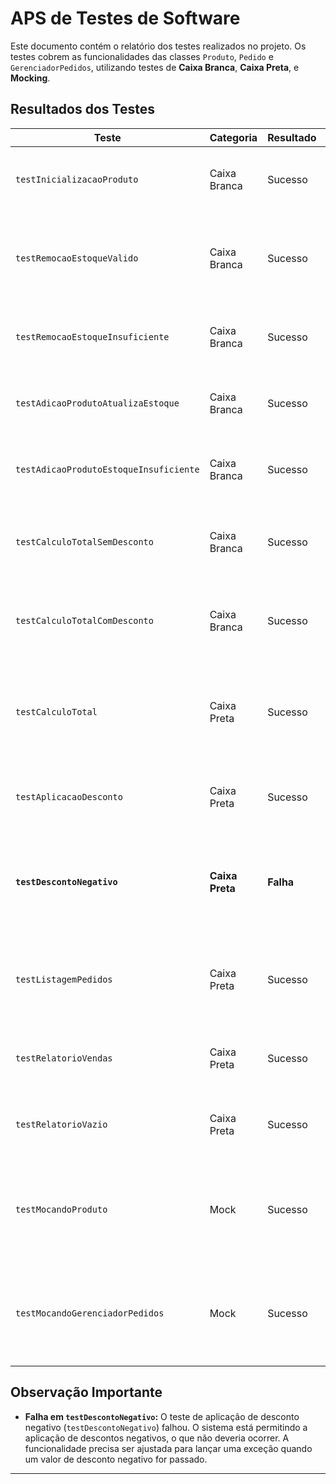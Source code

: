 # APS de Testes de Software

Este documento contém o relatório dos testes realizados no projeto. Os testes cobrem as funcionalidades das classes `Produto`, `Pedido` e `GerenciadorPedidos`, utilizando testes de **Caixa Branca**, **Caixa Preta**, e **Mocking**.

## Resultados dos Testes
| Teste                            | Categoria         | Resultado | Descrição                                                                                                                                       |
| --------------------------------- | ----------------- | --------- | ----------------------------------------------------------------------------------------------------------------------------------------------- |
| `testInicializacaoProduto`        | Caixa Branca      | Sucesso   | Verifica a inicialização correta de um objeto `Produto` com nome, preço e estoque.                                                              |
| `testRemocaoEstoqueValido`        | Caixa Branca      | Sucesso   | Verifica se a remoção de estoque atualiza corretamente o valor de estoque quando a quantidade é válida.                                          |
| `testRemocaoEstoqueInsuficiente`  | Caixa Branca      | Sucesso   | Verifica se uma exceção é lançada ao tentar remover mais do que o estoque disponível.                                                            |
| `testAdicaoProdutoAtualizaEstoque`| Caixa Branca      | Sucesso   | Verifica se a adição de um produto ao pedido atualiza corretamente o estoque.                                                                    |
| `testAdicaoProdutoEstoqueInsuficiente`| Caixa Branca  | Sucesso   | Verifica se uma exceção é lançada ao tentar adicionar um produto sem estoque suficiente.                                                         |
| `testCalculoTotalSemDesconto`     | Caixa Branca      | Sucesso   | Verifica se o cálculo total do pedido é feito corretamente sem a aplicação de descontos.                                                        |
| `testCalculoTotalComDesconto`     | Caixa Branca      | Sucesso   | Verifica se o cálculo total do pedido é feito corretamente com descontos aplicados.                                                             |
| `testCalculoTotal`                | Caixa Preta       | Sucesso   | Verifica se o cálculo do total de um pedido leva em consideração o preço de cada produto e suas respectivas quantidades.                         |
| `testAplicacaoDesconto`           | Caixa Preta       | Sucesso   | Verifica se o desconto é aplicado corretamente ao total do pedido.                                                                              |
| **`testDescontoNegativo`**        | **Caixa Preta**   | **Falha** | **Descontos negativos estão sendo permitidos, enquanto uma exceção deveria ser lançada ao tentar aplicar um desconto negativo.**                 |
| `testListagemPedidos`             | Caixa Preta       | Sucesso   | Verifica se a listagem de pedidos retorna todos os pedidos criados com a lista correta de produtos.                                              |
| `testRelatorioVendas`             | Caixa Preta       | Sucesso   | Verifica se o relatório de vendas retorna os totais corretos agrupados por data.                                                                |
| `testRelatorioVazio`              | Caixa Preta       | Sucesso   | Verifica se o relatório de vendas retorna vazio quando não há pedidos criados.                                                                  |
| `testMocandoProduto`              | Mock              | Sucesso   | Verifica se os métodos de `Produto` são chamados corretamente ao adicionar produtos a um pedido, simulando a classe `Produto`.                   |
| `testMocandoGerenciadorPedidos`   | Mock              | Sucesso   | Verifica se os métodos de criação de pedidos e relatório de vendas são chamados corretamente, simulando a classe `GerenciadorPedidos`.           |

## Observação Importante

- **Falha em `testDescontoNegativo`:** O teste de aplicação de desconto negativo (`testDescontoNegativo`) falhou. O sistema está permitindo a aplicação de descontos negativos, o que não deveria ocorrer. A funcionalidade precisa ser ajustada para lançar uma exceção quando um valor de desconto negativo for passado.

---
